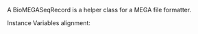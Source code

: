 A BioMEGASeqRecord is a helper class for a MEGA file formatter.

Instance Variables
	alignment:		<BioAlignment> 